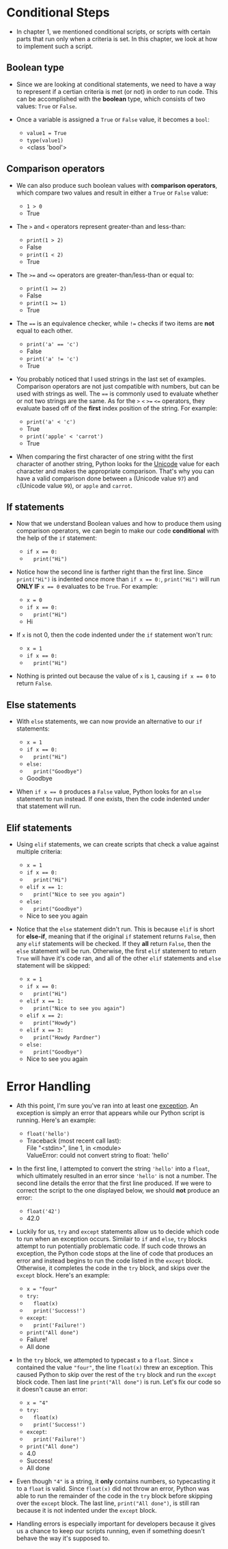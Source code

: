# Conditional Steps

- In chapter 1, we mentioned conditional scripts, or scripts with certain parts that run only when a criteria is set. In this chapter, we look at how to implement such a script.

## Boolean type

- Since we are looking at conditional statements, we need to have a way to represent if a certian criteria is met (or not) in order to run code. This can be accomplished with the **boolean** type, which consists of two values: `True` or `False`.

- Once a variable is assigned a `True` or `False` value, it becomes a `bool`:

  - `value1 = True`
  - `type(value1)`
  - <class 'bool'>

## Comparison operators

- We can also produce such boolean values with **comparison operators**, which compare two values and result in either a `True` or `False` value:

  - `1 > 0`
  - True

- The `>` and `<` operators represent greater-than and less-than:

  - `print(1 > 2)`
  - False
  - `print(1 < 2)`
  - True

- The `>=` and `<=` operators are greater-than/less-than or equal to:

  - `print(1 >= 2)`
  - False
  - `print(1 >= 1)`
  - True

- The `==` is an equivalence checker, while `!=` checks if two items are **not** equal to each other.

  - `print('a' == 'c')`
  - False
  - `print('a' != 'c')`
  - True

- You probably noticed that I used strings in the last set of examples. Comparison operators are not just compatible with numbers, but can be used with strings as well. The `==` is commonly used to evaluate whether or not two strings are the same. As for the `>` `<` `>=` `<=` operators, they evaluate based off of the **first** index position of the string. For example:

  - `print('a' < 'c')`
  - True
  - `print('apple' < 'carrot')`
  - True

- When comparing the first character of one string witht the first character of another string, Python looks for the [Unicode](https://unicodelookup.com/#latin/1) value for each character and makes the appropriate comparison. That's why you can have a valid comparison done between `a` (Unicode value `97`) and `c`(Unicode value `99`), or `apple` and `carrot`.

## If statements

- Now that we understand Boolean values and how to produce them using comparison operators, we can begin to make our code **conditional** with the help of the `if` statement:

  - `if x == 0:`
  - &nbsp;&nbsp;&nbsp;&nbsp;`print("Hi")`

- Notice how the second line is farther right than the first line. Since `print("Hi")` is indented once more than `if x == 0:`, `print("Hi")` will run **ONLY IF** `x == 0` evaluates to be `True`. For example:

  - `x = 0`
  - `if x == 0:`
  - &nbsp;&nbsp;&nbsp;&nbsp;`print("Hi")`
  - Hi

- If `x` is not 0, then the code indented under the `if` statement won't run:

  - `x = 1`
  - `if x == 0:`
  - &nbsp;&nbsp;&nbsp;&nbsp;`print("Hi")`

- Nothing is printed out because the value of `x` is `1`, causing `if x == 0` to return `False`.

## Else statements

- With `else` statements, we can now provide an alternative to our `if` statements:

  - `x = 1`
  - `if x == 0:`
  - &nbsp;&nbsp;&nbsp;&nbsp;`print("Hi")`
  - `else:`
  - &nbsp;&nbsp;&nbsp;&nbsp;`print("Goodbye")`
  - Goodbye

- When `if x == 0` produces a `False` value, Python looks for an `else` statement to run instead. If one exists, then the code indented under that statement will run.

## Elif statements

- Using `elif` statements, we can create scripts that check a value against multiple criteria:

  - `x = 1`
  - `if x == 0:`
  - &nbsp;&nbsp;&nbsp;&nbsp;`print("Hi")`
  - `elif x == 1:`
  - &nbsp;&nbsp;&nbsp;&nbsp;`print("Nice to see you again")`
  - `else:`
  - &nbsp;&nbsp;&nbsp;&nbsp;`print("Goodbye")`
  - Nice to see you again

- Notice that the `else` statement didn't run. This is because `elif` is short for **else-if**, meaning that if the original `if` statement returns `False`, then any `elif` statements will be checked. If they **all** return `False`, then the `else` statement will be run. Otherwise, the first `elif` statement to return `True` will have it's code ran, and all of the other `elif` statements and `else` statement will be skipped:

  - `x = 1`
  - `if x == 0:`
  - &nbsp;&nbsp;&nbsp;&nbsp;`print("Hi")`
  - `elif x == 1:`
  - &nbsp;&nbsp;&nbsp;&nbsp;`print("Nice to see you again")`
  - `elif x == 2:`
  - &nbsp;&nbsp;&nbsp;&nbsp;`print("Howdy")`
  - `elif x == 3:`
  - &nbsp;&nbsp;&nbsp;&nbsp;`print("Howdy Pardner")`
  - `else:`
  - &nbsp;&nbsp;&nbsp;&nbsp;`print("Goodbye")`
  - Nice to see you again

# Error Handling

- Ath this point, I'm sure you've ran into at least one [exception](https://docs.python.org/3/tutorial/errors.html#exceptions). An exception is simply an error that appears while our Python script is running. Here's an example:

  - `float('hello')`
  - Traceback (most recent call last):<br>File "\<stdin>", line 1, in \<module><br>ValueError: could not convert string to float: 'hello'

- In the first line, I attempted to convert the string `'hello'` into a `float`, which ultimately resulted in an error since `'hello'` is not a number. The second line details the error that the first line produced. If we were to correct the script to the one displayed below, we should **not** produce an error:

  - `float('42')`
  - 42.0

- Luckily for us, `try` and `except` statements allow us to decide which code to run when an exception occurs. Similair to `if` and `else`, `try` blocks attempt to run potentially problematic code. If such code throws an exception, the Python code stops at the line of code that produces an error and instead begins to run the code listed in the `except` block. Otherwise, it completes the code in the `try` block, and skips over the `except` block. Here's an example:

  - `x = "four"`
  - `try:`
  - &nbsp;&nbsp;&nbsp;&nbsp;`float(x)`
  - &nbsp;&nbsp;&nbsp;&nbsp;`print('Success!')`
  - `except`:
  - &nbsp;&nbsp;&nbsp;&nbsp;`print('Failure!')`
  - `print("All done")`
  - Failure!
  - All done

- In the `try` block, we attempted to typecast `x` to a `float`. Since `x` contained the value `"four"`, the line `float(x)` threw an exception. This caused Python to skip over the rest of the `try` block and run the `except` block code. Then last line `print("All done")` is run. Let's fix our code so it doesn't cause an error:

  - `x = "4"`
  - `try:`
  - &nbsp;&nbsp;&nbsp;&nbsp;`float(x)`
  - &nbsp;&nbsp;&nbsp;&nbsp;`print('Success!')`
  - `except`:
  - &nbsp;&nbsp;&nbsp;&nbsp;`print('Failure!')`
  - `print("All done")`
  - 4.0
  - Success!
  - All done

- Even though `"4"` is a string, it **only** contains numbers, so typecasting it to a `float` is valid. Since `float(x)` did not throw an error, Python was able to run the remainder of the code in the `try` block before skipping over the `except` block. The last line, `print("All done")`, is still ran because it is not indented under the `except` block.

- Handling errors is especially important for developers because it gives us a chance to keep our scripts running, even if something doesn't behave the way it's supposed to.
